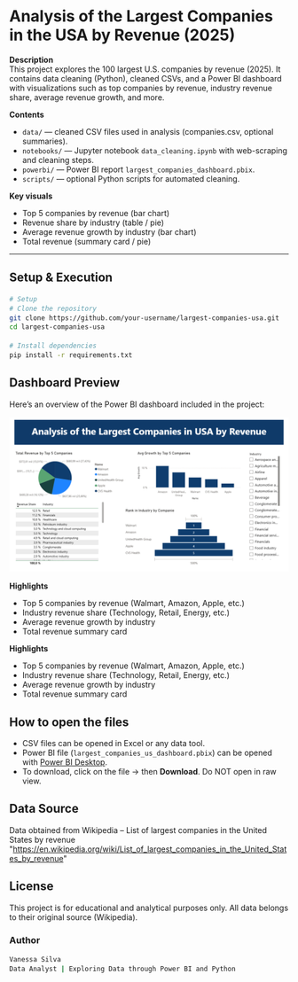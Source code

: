 # Analysis of the Largest Companies in the USA by Revenue (2025)

**Description**  
This project explores the 100 largest U.S. companies by revenue (2025). It contains data cleaning (Python), cleaned CSVs, and a Power BI dashboard with visualizations such as top companies by revenue, industry revenue share, average revenue growth, and more.

**Contents**
- `data/` — cleaned CSV files used in analysis (companies.csv, optional summaries).
- `notebooks/` — Jupyter notebook `data_cleaning.ipynb` with web-scraping and cleaning steps.
- `powerbi/` — Power BI report `largest_companies_dashboard.pbix`.
- `scripts/` — optional Python scripts for automated cleaning.

**Key visuals**
- Top 5 companies by revenue (bar chart)
- Revenue share by industry (table / pie)
- Average revenue growth by industry (bar chart)
- Total revenue (summary card / pie)

---

## Setup & Execution

```bash
# Setup
# Clone the repository
git clone https://github.com/your-username/largest-companies-usa.git
cd largest-companies-usa

# Install dependencies
pip install -r requirements.txt
```

## Dashboard Preview
Here’s an overview of the Power BI dashboard included in the project:

![Dashboard Preview](images/dashboard_preview.png)

**Highlights**
- Top 5 companies by revenue (Walmart, Amazon, Apple, etc.)
- Industry revenue share (Technology, Retail, Energy, etc.)
- Average revenue growth by industry
- Total revenue summary card

**Highlights**
- Top 5 companies by revenue (Walmart, Amazon, Apple, etc.)
- Industry revenue share (Technology, Retail, Energy, etc.)
- Average revenue growth by industry
- Total revenue summary card

## How to open the files
- CSV files can be opened in Excel or any data tool.
- Power BI file (`largest_companies_us_dashboard.pbix`) can be opened with [Power BI Desktop](https://powerbi.microsoft.com/desktop/).
- To download, click on the file → then **Download**. Do NOT open in raw view.

## Data Source
Data obtained from Wikipedia – List of largest companies in the United States by revenue "https://en.wikipedia.org/wiki/List_of_largest_companies_in_the_United_States_by_revenue"

## License
This project is for educational and analytical purposes only.
All data belongs to their original source (Wikipedia).

### Author
```bash
Vanessa Silva
Data Analyst | Exploring Data through Power BI and Python
